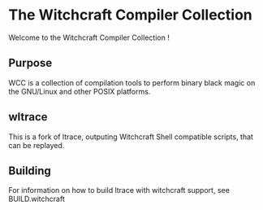 
#     The Witchcraft Compiler Collection

Welcome to the Witchcraft Compiler Collection !

## Purpose
WCC is a collection of compilation tools to perform binary black magic on the GNU/Linux and other POSIX platforms.

## wltrace

This is a fork of ltrace, outputing Witchcraft Shell compatible scripts, that can be replayed.

## Building

For information on how to build ltrace with witchcraft support, see BUILD.witchcraft

